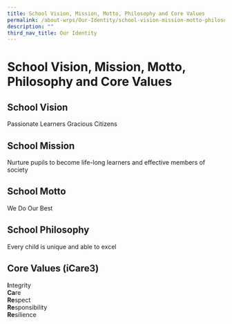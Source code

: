 ```yaml
---
title: School Vision, Mission, Motto, Philosophy and Core Values
permalink: /about-wrps/Our-Identity/school-vision-mission-motto-philosophy-corevalues/permalink/
description: ""
third_nav_title: Our Identity
---
```

School Vision, Mission, Motto, Philosophy and Core Values
=========================================================

School Vision
-------------

Passionate Learners Gracious Citizens

School Mission
--------------

Nurture pupils to become life-long learners and effective members of society

School Motto
------------
We Do Our Best

School Philosophy
-----------------

Every child is unique and able to excel

Core Values (iCare3)
--------------------

**I**ntegrity  
**Ca**re  
**Re**spect  
**Re**sponsibility  
**Re**silience